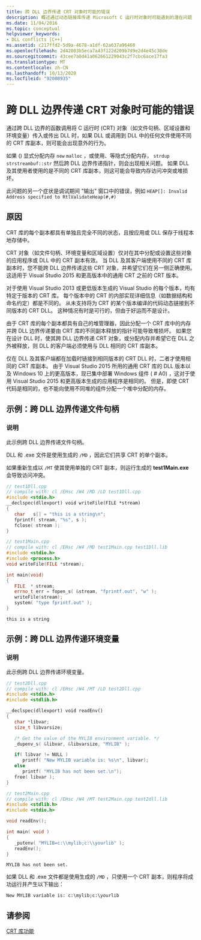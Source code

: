 ```yaml
---
title: 跨 DLL 边界传递 CRT 对象时可能的错误
description: 概述通过动态链接库传递 Microsoft C 运行时对象时可能遇到的潜在问题 (DLL) 边界。
ms.date: 11/04/2016
ms.topic: conceptual
helpviewer_keywords:
- DLL conflicts [C++]
ms.assetid: c217ffd2-5d9a-4678-a1df-62a637a96460
ms.openlocfilehash: 2d42803b5eca7a43f122d209b7d9e2d4e45c38de
ms.sourcegitcommit: 43cee7a0d41a062661229043c2f7cbc6ace17fa3
ms.translationtype: MT
ms.contentlocale: zh-CN
ms.lasthandoff: 10/13/2020
ms.locfileid: "92008935"
---
```

# <a name="potential-errors-passing-crt-objects-across-dll-boundaries"></a>跨 DLL 边界传递 CRT 对象时可能的错误

通过跨 DLL 边界的函数调用将 C 运行时 (CRT) 对象（如文件句柄、区域设置和环境变量）传入或传出 DLL 时，如果 DLL 或调用到 DLL 中的任何文件使用不同的 CRT 库副本，则可能会出现意外的行为。

如果 () 显式分配内存 `new` `malloc` ，或使用、等隐式分配内存， `strdup` `strstreambuf::str` 然后跨 DLL 边界传递指针，则会出现相关问题。 如果 DLL 及其使用者使用的是不同的 CRT 库副本，则这可能会导致内存访问冲突或堆损坏。

此问题的另一个症状是调试期间 "输出" 窗口中的错误，例如 `HEAP[]: Invalid Address specified to RtlValidateHeap(#,#)`

## <a name="causes"></a>原因

CRT 库的每个副本都具有单独且完全不同的状态，且按应用或 DLL 保存于线程本地存储中。

CRT 对象（如文件句柄、环境变量和区域设置）仅对在其中分配或设置这些对象的应用程序或 DLL 中的 CRT 副本有效。 当 DLL 及其客户端使用不同的 CRT 库副本时，您不能跨 DLL 边界传递这些 CRT 对象，并希望它们在另一侧正确使用。 这适用于 Visual Studio 2015 和更高版本中的通用 CRT 之前的 CRT 版本。

对于使用 Visual Studio 2013 或更低版本生成的 Visual Studio 的每个版本，均有特定于版本的 CRT 库。 每个版本中的 CRT 的内部实现详细信息（如数据结构和命名约定）都是不同的。 从未支持将为 CRT 的某个版本编译的代码动态链接到不同版本的 CRT DLL。 这种情况有时是可行的，但由于好运而不是设计。

由于 CRT 库的每个副本都具有自己的堆管理器，因此分配一个 CRT 库中的内存并跨 DLL 边界传递要由 CRT 库的不同副本释放的指针可能导致堆损坏。 如果您在设计 DLL 时，使其跨 DLL 边界传递 CRT 对象，或分配内存并希望它在 DLL 之外被释放，则 DLL 的客户端必须使用与 DLL 相同的 CRT 库副本。

仅在 DLL 及其客户端都在加载时链接到相同版本的 CRT DLL 时，二者才使用相同的 CRT 库副本。 由于 Visual Studio 2015 所用的通用 CRT 库的 DLL 版本以及 Windows 10 上的更高版本，现已集中部署 Windows 组件 ( # A0) ，这对于使用 Visual Studio 2015 和更高版本生成的应用程序是相同的。 但是，即使 CRT 代码是相同的，也不能向使用不同堆的组件分配一个堆中分配的内存。

## <a name="example-pass-file-handle-across-dll-boundary"></a>示例：跨 DLL 边界传递文件句柄

### <a name="description"></a>说明

此示例跨 DLL 边界传递文件句柄。

DLL 和 .exe 文件是使用生成的 `/MD` ，因此它们共享 CRT 的单个副本。

如果重新生成以 `/MT` 使其使用单独的 CRT 副本，则运行生成的 **test1Main.exe** 会导致访问冲突。

```cpp
// test1Dll.cpp
// compile with: cl /EHsc /W4 /MD /LD test1Dll.cpp
#include <stdio.h>
__declspec(dllexport) void writeFile(FILE *stream)
{
   char   s[] = "this is a string\n";
   fprintf( stream, "%s", s );
   fclose( stream );
}
```

```cpp
// test1Main.cpp
// compile with: cl /EHsc /W4 /MD test1Main.cpp test1Dll.lib
#include <stdio.h>
#include <process.h>
void writeFile(FILE *stream);

int main(void)
{
   FILE  * stream;
   errno_t err = fopen_s( &stream, "fprintf.out", "w" );
   writeFile(stream);
   system( "type fprintf.out" );
}
```

```Output
this is a string
```

## <a name="example-pass-environment-variables-across-dll-boundary"></a>示例：跨 DLL 边界传递环境变量

### <a name="description"></a>说明

此示例跨 DLL 边界传递环境变量。

```cpp
// test2Dll.cpp
// compile with: cl /EHsc /W4 /MT /LD test2Dll.cpp
#include <stdio.h>
#include <stdlib.h>

__declspec(dllexport) void readEnv()
{
   char *libvar;
   size_t libvarsize;

   /* Get the value of the MYLIB environment variable. */
   _dupenv_s( &libvar, &libvarsize, "MYLIB" );

   if( libvar != NULL )
      printf( "New MYLIB variable is: %s\n", libvar);
   else
      printf( "MYLIB has not been set.\n");
   free( libvar );
}
```

```cpp
// test2Main.cpp
// compile with: cl /EHsc /W4 /MT test2Main.cpp test2dll.lib
#include <stdlib.h>
#include <stdio.h>

void readEnv();

int main( void )
{
   _putenv( "MYLIB=c:\\mylib;c:\\yourlib" );
   readEnv();
}
```

```Output
MYLIB has not been set.
```

如果 DLL 和 .exe 文件都是使用生成的 `/MD` ，只使用一个 CRT 副本，则程序将成功运行并产生以下输出：

```
New MYLIB variable is: c:\mylib;c:\yourlib
```

## <a name="see-also"></a>请参阅

[CRT 库功能](../c-runtime-library/crt-library-features.md)
